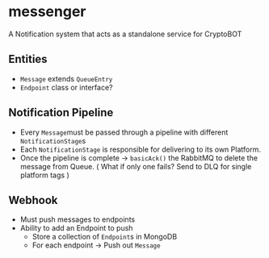 # messenger
A Notification system that acts as a standalone service for CryptoBOT

## Entities
- `Message` extends `QueueEntry`
- `Endpoint` class or interface?

## Notification Pipeline
- Every `Message`must be passed through a pipeline with different `NotificationStage`s
- Each `NotificationStage` is responsible for delivering to its own Platform.
- Once the pipeline is complete -> `basicAck()` the RabbitMQ to delete the message from Queue. ( What if only one fails? Send to DLQ for single platform tags )



## Webhook
- Must push messages to endpoints
- Ability to add an Endpoint to push
  - Store a collection of `Endpoint`s in MongoDB
  - For each endpoint -> Push out `Message`
